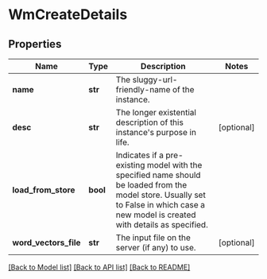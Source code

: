 # WmCreateDetails

## Properties
Name | Type | Description | Notes
------------ | ------------- | ------------- | -------------
**name** | **str** | The sluggy-url-friendly-name of the instance. | 
**desc** | **str** | The longer existential description of this instance&#39;s purpose in life. | [optional] 
**load_from_store** | **bool** | Indicates if a pre-existing model with the specified name should be loaded from the model store. Usually set to False in which case a new model is created with details as specified. | 
**word_vectors_file** | **str** | The input file on the server (if any) to use. | [optional] 

[[Back to Model list]](../README.md#documentation-for-models) [[Back to API list]](../README.md#documentation-for-api-endpoints) [[Back to README]](../README.md)


